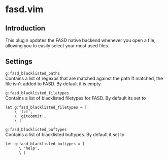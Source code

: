 # fasd.vim

## Introduction
This plugin updates the FASD native backend whenever you open a file, allowing you to easily select your most used files.

## Settings
`g:fasd_blacklisted_paths`  
Contains a list of regexps that are matched against the path If matched, the file isn't added to FASD. By default it is empty.

`g:fasd_blacklisted_filetypes`  
Contains a list of blacklisted filetypes for FASD. By default its set to

```vim
let g:fasd_blacklisted_filetypes = [
	\ 'fzf',
	\ 'gitcommit',
	\ ]
```

`g:fasd_blacklisted_buftypes`  
Contains a list of blacklisted buftypes. By default it set to
```vim
let g:fasd_blacklisted_buftypes = [
      \ 'help',
      \ ]
```

